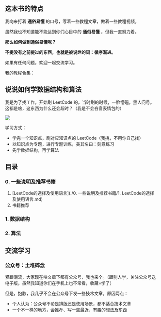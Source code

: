 ## 这本书的特点
我向来打着 **通俗易懂** 的口号，写着一些教程文章，做着一些教程视频。

虽然我也不知道能不能达到你们心目中的 **通俗易懂** ，但我一直努力着。

**那么如何做到通俗易懂呢？**

**不提没有之前提过的东西，也就是被说烂的词：循序渐进。**

如果有任何问题，欢迎一起交流学习。

我的教程合集：



## 说说如何学数据结构和算法

我是为了找工作，开始刷 LeetCode 的。当时刷的时候，一脸懵逼，黑人问号。这都是啥，这东西为什么还会超时？（我是不会吝啬表情包的）

![](https://pic.imgdb.cn/item/5e7b09da504f4bcb04cbd548.png)

学习方式：

* 学完一个知识点，刷对应知识点的 LeetCode（我挑，不用你自己找）
* 以知识点为专题，进行专题训练，美其名曰：刻意练习
* 先学数据结构，再学算法



## 目录

### 0. 一些说明及推荐书籍

1. [LeetCode的选择及使用语言](./0. 一些说明及推荐书籍/1. LeetCode的选择及使用语言.md)
2. 书籍推荐

### 1. 数据结构

### 2. 算法







## 交流学习

### 公众号：土堆碎念

紧跟潮流，大家现在啥文章下都有公众号，我也来个。（跟别人学，关注公众号送电子版，虽然我知道你们在手机上也不常看，收藏=学了）

但是，抱歉，我几乎不会在公众号下发一些技术文章。原因两点：

* 个人认为：公众号不论是排版还是使用场景，都不适合技术文章
* 一个不一样的地方，会推荐、写一些最近、有趣的想法及东西

